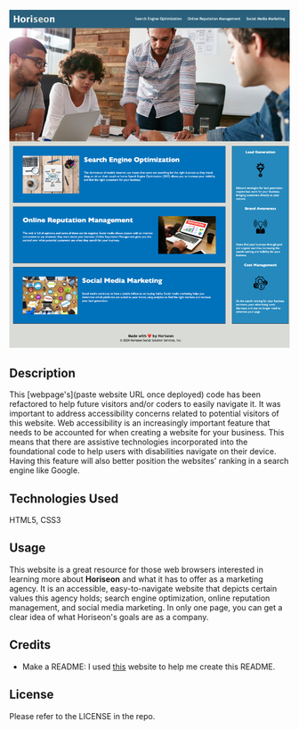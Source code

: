 ![Preview of HoriSEOn](./assets/horiseon(1).png)
## Description
This [webpage's](paste website URL once deployed) code has been refactored to help future visitors and/or coders to easily navigate it. It was important to address accessibility concerns related to potential visitors of this website. Web accessibility is an increasingly important feature that needs to be accounted for when creating a website for your business. This means that there are assistive technologies incorporated into the foundational code to help users with disabilities navigate on their device. Having this feature will also better position the websites' ranking in a search engine like Google.

## Technologies Used
HTML5,
CSS3

## Usage
This website is a great resource for those web browsers interested in learning more about **Horiseon** and what it has to offer as a marketing agency. It is an accessible, easy-to-navigate website that depicts certain values this agency holds; search engine optimization, online reputation management, and social media marketing. In only one page, you can get a clear idea of what Horiseon's goals are as a company.

## Credits
- Make a README: I used [this](https://www.makeareadme.com/) website to help me create this README.

## License
Please refer to the LICENSE in the repo.